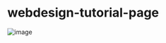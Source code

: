 # webdesign-tutorial-page

![image](https://user-images.githubusercontent.com/108079647/189535061-4d944c68-849d-475b-b4cd-f4ce499680b2.png)
